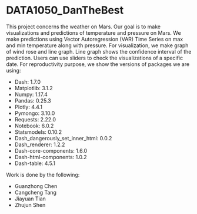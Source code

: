 # DATA1050_DanTheBest
This project concerns the weather on Mars. Our goal is to make visualizations and predictions of temperature and pressure on Mars. We make predictions using Vector Autoregression (VAR) Time Series on max and min temperature along with pressure. For visualization, we make graph of wind rose and line graph. Line graph shows the confidence interval of the prediction. Users can use sliders to check the visualizations of a specific date. For reproductivity purpose, we show the versions of packages we are using:

- Dash: 1.7.0
- Matplotlib: 3.1.2
- Numpy: 1.17.4
- Pandas: 0.25.3
- Plotly: 4.4.1
- Pymongo: 3.10.0
- Requests: 2.22.0
- Notebook: 6.0.2
- Statsmodels: 0.10.2
- Dash_dangerously_set_inner_html: 0.0.2
- Dash_renderer: 1.2.2
- Dash-core-components: 1.6.0
- Dash-html-components: 1.0.2
- Dash-table: 4.5.1

Work is done by the following:

- Guanzhong Chen
- Cangcheng Tang
- Jiayuan Tian
- Zhujun Shen
